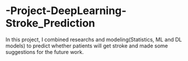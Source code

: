 # -Project-DeepLearning-Stroke_Prediction
In this project, I combined researchs and modeling(Statistics, ML and DL models) to predict whether patients will get stroke and made some suggestions for the future work.
